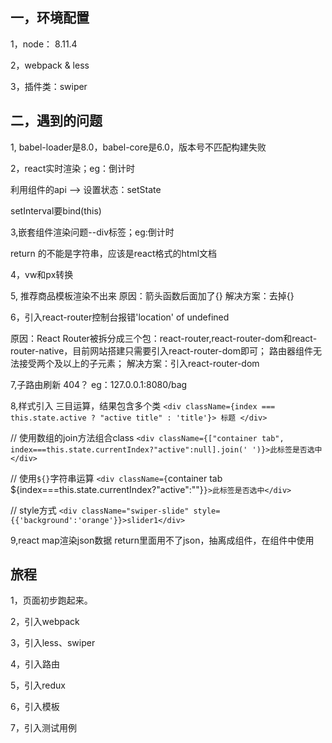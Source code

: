 ## 一，环境配置
1，node： 8.11.4

2，webpack & less 

3，插件类：swiper

## 二，遇到的问题
1, babel-loader是8.0，babel-core是6.0，版本号不匹配构建失败

2，react实时渲染；eg：倒计时

利用组件的api --> 设置状态：setState

setInterval要bind(this)

3,嵌套组件渲染问题--div标签；eg:倒计时

return 的不能是字符串，应该是react格式的html文档

4，vw和px转换


5, 推荐商品模板渲染不出来
原因：箭头函数后面加了{}
解决方案：去掉{}

6，引入react-router控制台报错'location' of undefined

原因：React Router被拆分成三个包：react-router,react-router-dom和react-router-native，目前网站搭建只需要引入react-router-dom即可； 路由器组件无法接受两个及以上的子元素；
解决方案：引入react-router-dom

7,子路由刷新 404？
eg：127.0.0.1:8080/bag




8,样式引入
 三目运算，结果包含多个类 
 `<div className={index === this.state.active ? "active title" : 'title'}> 标题 </div> `
 
 // 使用数组的join方法组合class 
 `<div className={["container tab", index===this.state.currentIndex?"active":null].join(' ')}>此标签是否选中</div> `
 
 // 使用`${}`字符串运算 
 `<div className={`container tab ${index===this.state.currentIndex?"active":""}`}>此标签是否选中</div>`
 
 // style方式
 `<div className="swiper-slide" style={{'background':'orange'}}>slider1</div>`
 
 9,react map渲染json数据
 return里面用不了json，抽离成组件，在组件中使用

## 旅程

1，页面初步跑起来。

2，引入webpack

3，引入less、swiper

4，引入路由

5，引入redux

6，引入模板

7，引入测试用例
